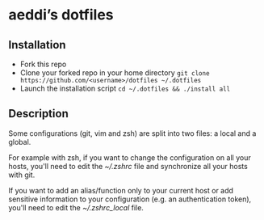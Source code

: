 # aeddi’s dotfiles

## Installation
- Fork this repo
- Clone your forked repo in your home directory `git clone https://github.com/<username>/dotfiles ~/.dotfiles`
- Launch the installation script `cd ~/.dotfiles && ./install all`

## Description

Some configurations (git, vim and zsh) are split into two files: a local and a global.

For example with zsh, if you want to change the configuration on all your hosts, you'll need to edit the *~/.zshrc* file and synchronize all your hosts with git.

If you want to add an alias/function only to your current host or add sensitive information to your configuration (e.g. an authentication token), you'll need to edit the *~/.zshrc_local* file.

